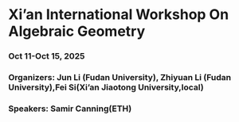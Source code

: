 # Xi’an International Workshop On Algebraic Geometry
### Oct 11-Oct 15, 2025

### Organizers: Jun Li (Fudan University), Zhiyuan Li (Fudan University),Fei Si(Xi’an Jiaotong University,local) 

### Speakers: Samir Canning(ETH) 
